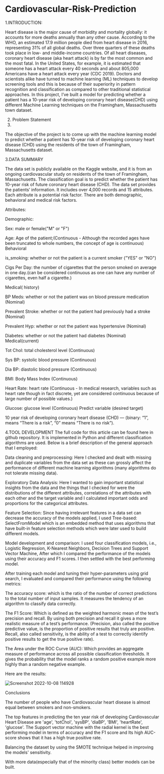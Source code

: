 # Cardiovascular-Risk-Prediction


1.INTRODUCTION:

Heart disease is the major cause of morbidity and mortality globally: it accounts for more deaths annually than any other cause. According to the WHO, an estimated 17.9 million people died from heart disease in 2016, representing 31% of all global deaths. Over three quarters of these deaths took place in low- and middle-income countries. Of all heart diseases, coronary heart disease (aka heart attack) is by far the most common and the most fatal. In the United States, for example, it is estimated that someone has a heart attack every 40 seconds and about 805,000 Americans have a heart attack every year (CDC 2019). Doctors and scientists alike have turned to machine learning (ML) techniques to develop screening tools and this is because of their superiority in pattern recognition and classification as compared to other traditional statistical approaches. In this project, I’ve built a model for predicting whether a patient has a 10-year risk of developing coronary heart disease(CHD) using different Machine Learning techniques on the Framingham, Massachusetts town dataset.


2. Problem Statement
3. 
The objective of the project is to come up with the machine learning model to predict whether a patient has 10-year risk of developing coronary heart disease (CHD) using the residents of the town of Framingham, Massachusetts dataset.

3.DATA SUMMARY

The data set is publicly available on the Kaggle website, and it is from an ongoing cardiovascular study on residents of the town of Framingham, Massachusetts. The classification goal is to predict whether the patient has 10-year risk of future coronary heart disease (CHD). The data set provides the patients’ information. It includes over 4,000 records and 15 attributes. Each attribute is a potential risk factor. There are both demographic, behavioral and medical risk factors.

Attributes:

Demographic:

Sex: male or female("M" or "F")

Age: Age of the patient;(Continuous - Although the recorded ages have been truncated to whole numbers, the concept of age is continuous) Behavioral

is_smoking: whether or not the patient is a current smoker ("YES" or "NO")

Cigs Per Day: the number of cigarettes that the person smoked on average in one day.(can be considered continuous as one can have any number of cigarettes, even half a cigarette.)

Medical( history)

BP Meds: whether or not the patient was on blood pressure medication (Nominal)

Prevalent Stroke: whether or not the patient had previously had a stroke (Nominal)

Prevalent Hyp: whether or not the patient was hypertensive (Nominal)

Diabetes: whether or not the patient had diabetes (Nominal) Medical(current)

Tot Chol: total cholesterol level (Continuous)

Sys BP: systolic blood pressure (Continuous)

Dia BP: diastolic blood pressure (Continuous)

BMI: Body Mass Index (Continuous)

Heart Rate: heart rate (Continuous - In medical research, variables such as heart rate though in fact discrete, yet are considered continuous because of large number of possible values.)

Glucose: glucose level (Continuous) Predict variable (desired target)

10 year risk of developing coronary heart disease (CHD) — (binary: “1”, means “There is a risk”, “0” means “There is no risk”).

4.TOOL DEVELOPMENT
The full code for this article can be found here in github repository. It is implemented in Python and different classification algorithms are used. Below is a brief description of the general approach that I employed:

Data cleaning and preprocessing: Here I checked and dealt with missing and duplicate variables from the data set as these can grossly affect the performance of different machine learning algorithms (many algorithms do not tolerate missing data).

Exploratory Data Analysis: Here I wanted to gain important statistical insights from the data and the things that I checked for were the distributions of the different attributes, correlations of the attributes with each other and the target variable and I calculated important odds and proportions for the categorical attributes.

Feature Selection: Since having irrelevant features in a data set can decrease the accuracy of the models applied, I used Tree-based: SelectFromModel which is an embedded method that uses algorithms that have built-in feature selection methods which were later used to build different models.

Model development and comparison: I used four classification models, i.e., Logistic Regression, K-Nearest Neighbors, Decision Trees and Support Vector Machine, After which I compared the performance of the models using their accuracy and F1 scores. I then settled with the best performing model.

After training each model and tuning their hyper-parameters using grid search, I evaluated and compared their performance using the following metrics:

The accuracy score: which is the ratio of the number of correct predictions to the total number of input samples. It measures the tendency of an algorithm to classify data correctly.

The F1 Score: Which is defined as the weighted harmonic mean of the test’s precision and recall. By using both precision and recall it gives a more realistic measure of a test’s performance. (Precision, also called the positive predictive value, is the proportion of positive results that truly are positive. Recall, also called sensitivity, is the ability of a test to correctly identify positive results to get the true positive rate).

The Area under the ROC Curve (AUC): Which provides an aggregate measure of performance across all possible classification thresholds. It gives the probability that the model ranks a random positive example more highly than a random negative example.

Here are the results:



![Screenshot 2022-10-08 114928](https://user-images.githubusercontent.com/20675801/194692427-95aa9a03-0886-4892-bb96-c3ba073d704f.jpg)




Conclusions

The number of people who have Cardiovascular heart disease is almost equal between smokers and non-smokers.

The top features in predicting the ten year risk of developing Cardiovascular Heart Disease are 'age', 'totChol', 'sysBP', 'diaBP', 'BMI', 'heartRate', 'glucose'.
The Support vector machine with the radial kernel is the best performing model in terms of accuracy and the F1 score and Its high AUC-score shows that it has a high true positive rate.

Balancing the dataset by using the SMOTE technique helped in improving the models' sensitivity.

With more data(especially that of the minority class) better models can be built.




